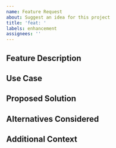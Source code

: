 ```yaml
---
name: Feature Request
about: Suggest an idea for this project
title: 'feat: '
labels: enhancement
assignees: ''
---
```


## Feature Description
<!-- A clear and concise description of the feature you're requesting -->

## Use Case
<!-- Describe the use case or problem this feature would solve -->

## Proposed Solution
<!-- Describe how you think this feature should be implemented -->

## Alternatives Considered
<!-- Describe any alternative solutions or features you've considered -->

## Additional Context
<!-- Add any other context or screenshots about the feature request here -->
